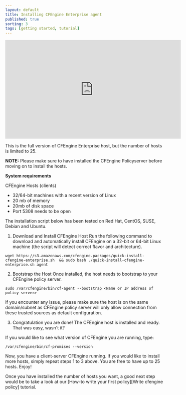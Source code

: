 ```yaml
---
layout: default
title: Installing CFEngine Enterprise agent
published: true
sorting: 3
tags: [getting started, tutorial]
---
```


<iframe width="560" height="315" src="https://www.youtube.com/embed/CBkTS-kmbos" frameborder="0" allow="accelerometer; autoplay; clipboard-write; encrypted-media; gyroscope; picture-in-picture" allowfullscreen></iframe>

This is the full version of CFEngine Enterprise host, but the number of hosts is limited to 25.

**NOTE:** Please make sure to have installed the CFEngine Policyserver before moving on to install the hosts.

**System requirements**

CFEngine Hosts (clients)
* 32/64-bit machines with a recent version of Linux
* 20 mb of memory
* 20mb of disk space
* Port 5308 needs to be open

The installation script below has been tested on Red Hat, CentOS, SUSE, Debian and Ubuntu.

1. Download and Install CFEngine Host
Run the following command to download and automatically install CFEngine on a 32-bit or 64-bit Linux machine (the script will detect correct flavor and architecture).

```console
wget https://s3.amazonaws.com/cfengine.packages/quick-install-cfengine-enterprise.sh  && sudo bash ./quick-install-cfengine-enterprise.sh agent
```

2. Bootstrap the Host
Once installed, the host needs to bootstrap to your CFEngine policy server.

```console
sudo /var/cfengine/bin/cf-agent --bootstrap <Name or IP address of policy server>
```
If you encounter any issue, please make sure the host is on the same domain/subnet as CFEngine policy server will only allow connection from these trusted sources as default configuration.

3. Congratulation you are done!
The CFEngine host is installed and ready. That was easy, wasn't it?

If you would like to see what version of CFEngine you are running, type:

```console
/var/cfengine/bin/cf-promises --version
```

Now, you have a client-server CFEngine running. If you would like to install more hosts, simply repeat steps 1 to 3 above. You are free to have up to 25 hosts. Enjoy!

Once you have installed the number of hosts you want, a good next step would be to take a look at our [How-to write your first policy][Write cfengine policy] tutorial.
